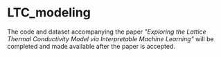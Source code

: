 # LTC_modeling
The code and dataset accompanying the paper *"Exploring the Lattice Thermal Conductivity Model via Interpretable Machine Learning"* will be completed and made available after the paper is accepted.
